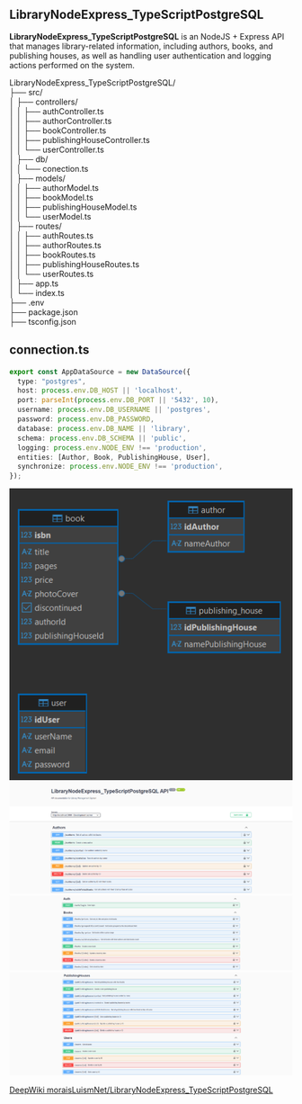 ## LibraryNodeExpress_TypeScriptPostgreSQL

**LibraryNodeExpress_TypeScriptPostgreSQL** is an NodeJS + Express API that manages library-related information, including authors, books, and publishing houses, as well as handling user authentication and logging actions performed on the system.

LibraryNodeExpress_TypeScriptPostgreSQL/  
├── src/    
│   ├── controllers/   
│   │      ├── authController.ts   
│   │      ├── authorController.ts  
│   │      ├── bookController.ts  
│   │      ├── publishingHouseController.ts  
│   │      └── userController.ts  
│   ├── db/   
│   │      └── conection.ts   
│   ├── models/  
│   │      ├── authorModel.ts   
│   │      ├── bookModel.ts  
│   │      ├── publishingHouseModel.ts  
│   │      └── userModel.ts  
│   ├── routes/   
│   │      ├── authRoutes.ts   
│   │      ├── authorRoutes.ts  
│   │      ├── bookRoutes.ts  
│   │      ├── publishingHouseRoutes.ts  
│   │      └── userRoutes.ts  
│   ├── app.ts  
│   └── index.ts   
├── .env  
├── package.json  
├── tsconfig.json

## connection.ts
```ts 
export const AppDataSource = new DataSource({
  type: "postgres",
  host: process.env.DB_HOST || 'localhost',
  port: parseInt(process.env.DB_PORT || '5432', 10),
  username: process.env.DB_USERNAME || 'postgres',
  password: process.env.DB_PASSWORD,
  database: process.env.DB_NAME || 'library',
  schema: process.env.DB_SCHEMA || 'public',
  logging: process.env.NODE_ENV !== 'production',
  entities: [Author, Book, PublishingHouse, User],
  synchronize: process.env.NODE_ENV !== 'production',
});
``` 

![Library](img/DB.png)
![Library](img/01.png)
![Library](img/02.png)
![Library](img/03.png)

[DeepWiki moraisLuismNet/LibraryNodeExpress_TypeScriptPostgreSQL](https://deepwiki.com/moraisLuismNet/LibraryNodeExpress_TypeScriptPostgreSQL)